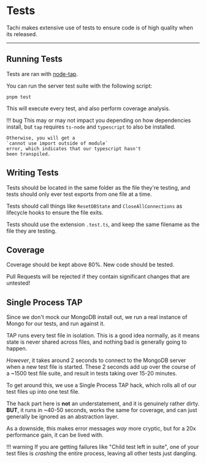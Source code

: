 # Tests

Tachi makes extensive use of tests to ensure code
is of high quality when its released.

*****

## Running Tests

Tests are ran with [node-tap](https://node-tap.org).

You can run the server test suite with the following script:

```
pnpm test
```

This will execute every test, and also perform coverage
analysis.

!!! bug
	This may or may not impact you depending on how
	dependencies install, but `tap` requires `ts-node`
	and `typescript` to also be installed.

	Otherwise, you will get a
	`cannot use import outside of module`
	error, which indicates that our typescript hasn't
	been transpiled.

## Writing Tests

Tests should be located in the same folder as the file they're testing, and tests should only ever test
exports from one file at a time.

Tests should call things like `ResetDBState` and `CloseAllConnections` as lifecycle hooks to ensure
the file exits.

Tests should use the extension `.test.ts`, and keep
the same filename as the file they are testing.

## Coverage

Coverage should be kept above 80%. New code should be tested.

Pull Requests will be rejected if they contain significant
changes that are untested!

## Single Process TAP

Since we don't mock our MongoDB install out, we run a real instance of Mongo for our tests, and run against it.

TAP runs every test file in isolation. This is a good idea normally, as it means state is never shared across files, and nothing bad is generally going to happen.

*However*, it takes around 2 seconds to connect to the MongoDB server when a new test file is started. These 2 seconds add up over the course of a ~1500 test file suite, and result in tests taking over 15-20 minutes.

To get around this, we use a Single Process TAP hack, which rolls all of our test files up into one test file.

The hack part here is **not** an understatement, and it is genuinely rather dirty. **BUT**, it runs in ~40-50 seconds, works the same for coverage, and can just generally be ignored as an abstraction layer.

As a downside, this makes error messages *way* more cryptic, but for a 20x performance gain, it can be lived with.

!!! warning
	If you are getting failures like "Child test left in suite", one of your test files is *crashing* the entire process, leaving all other tests just dangling.
